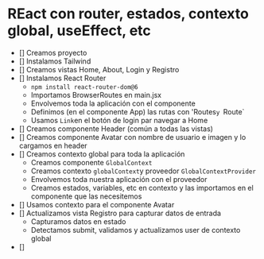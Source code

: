 # REact con router, estados, contexto global, useEffect, etc

- [] Creamos proyecto
- [] Instalamos Tailwind
- [] Creamos vistas Home, About, Login y Registro
- [] Instalamos React Router
   - `npm install react-router-dom@6`
   - Importamos BrowserRoutes en main.jsx
   - Envolvemos toda la aplicación con el componente
   - Definimos (en el componente App) las rutas con 'Routes`y `Route`
   - Usamos `Link`en el botón de login par navegar a Home
- [] Creamos componente Header (común a todas las vistas)
- [] Creamos componente Avatar con nombre de usuario e imagen y lo cargamos en header
- [] Creamos contexto global para toda la aplicación
    - Creamos componente `GlobalContext` 
    - Creamos contexto `globalContext`y proveedor `GlobalContextProvider`
    - Envolvemos toda nuestra aplicación con el proveedor
    - Creamos estados, variables, etc en contexto y las importamos en el componente que las necesitemos
- [] Usamos contexto para el componente Avatar
- [] Actualizamos vista Registro para capturar datos de entrada
  - Capturamos datos en estado 
  - Detectamos submit, validamos y actualizamos user de contexto global
- [] 
